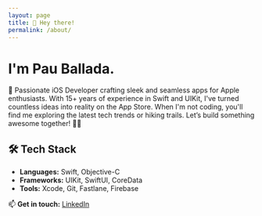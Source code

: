 ```yaml
---
layout: page
title: 👋 Hey there! 
permalink: /about/
---
```


# I'm Pau Ballada.

🚀 Passionate iOS Developer crafting sleek and seamless apps for Apple enthusiasts. With 15+ years of experience in Swift and UIKit, I've turned countless ideas into reality on the App Store. When I'm not coding, you'll find me exploring the latest tech trends or hiking trails. Let’s build something awesome together! 🍎✨

## 🛠️ Tech Stack
- **Languages:** Swift, Objective-C
- **Frameworks:** UIKit, SwiftUI, CoreData
- **Tools:** Xcode, Git, Fastlane, Firebase

<!--
## 🌟 Featured Projects
- [**App One**](https://github.com/yourusername/app-one) – A [brief description]
- [**App Two**](https://github.com/yourusername/app-two) – A [brief description]
-->

📫 **Get in touch:** [LinkedIn](https://linkedin.com/in/pballada)

